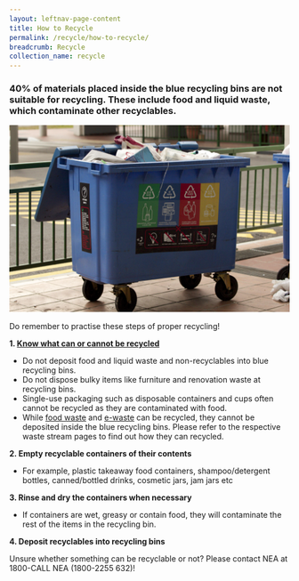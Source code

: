 ```yaml
---
layout: leftnav-page-content
title: How to Recycle
permalink: /recycle/how-to-recycle/
breadcrumb: Recycle
collection_name: recycle
---
```


### 40% of materials placed inside the blue recycling bins are not suitable for recycling. These include food and liquid waste, which contaminate other recyclables.

![recycling bin in singapore](/images/recycling-bin-in-singapore.jpg)

Do remember to practise these steps of proper recycling!

**1. [Know what can or cannot be recycled](/recycle/what-to-recycle/)** 
* Do not deposit food and liquid waste and non-recyclables into blue recycling bins.
* Do not dispose bulky items like furniture and renovation waste at recycling bins.
* Single-use packaging such as disposable containers and cups often cannot be recycled as they are contaminated with food.
* While [food waste](https://isomer-mewrzerowaste-staging.netlify.com/waste-streams/food-waste/) and [e-waste](/waste-streams/e-waste/) can be recycled, they cannot be deposited inside the blue recycling bins. Please refer to the respective waste stream pages to find out how they can recycled.

**2. Empty recyclable containers of their contents**
* For example, plastic takeaway food containers, shampoo/detergent bottles, canned/bottled drinks, cosmetic jars, jam jars etc

**3. Rinse and dry the containers when necessary**
* If containers are wet, greasy or contain food, they will contaminate the rest of the items in the recycling bin.

**4. Deposit recyclables into recycling bins**


Unsure whether something can be recyclable or not? Please contact NEA at 1800-CALL NEA (1800-2255 632)!


